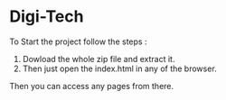 # Digi-Tech

To Start the project follow the steps :

1. Dowload the whole zip file and extract it.
2. Then just open the index.html in any of the browser.

Then you can access any pages from there.
